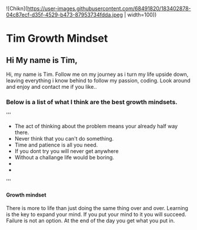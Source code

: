 

![Chikn](https://user-images.githubusercontent.com/68491820/183402878-04c87ecf-d35f-4529-b473-87953734fdda.jpeg | width=100))

# Tim Growth Mindset

## Hi My name is Tim, 

<P>Hi, my name is Tim. Follow me on my journey as i turn my life upside down, leaving everything i know behind to follow my passion, coding. Look around and enjoy and contact me if you like..</p>

### Below is a list of what I think are the best growth mindsets.

'''
 - The act of thinking about the problem means your already half way there. 
 - Never think that you can't do something. 
 - Time and patience is all you need.
 - If you dont try you will never get anywhere
 - Without a challange life would be boring. 
 -
 - 
'''

#### Growth mindset 

There is more to life than just doing the same thing over and over. Learning is the key to expand your mind. If you put your mind to it you will succeed. Failure is not an option. At the end of the day you get what you put in. 






